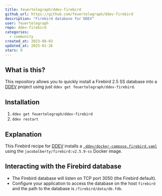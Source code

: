 ```yaml
---
title: feuertelegraph/ddev-firebird
github_url: https://github.com/feuertelegraph/ddev-firebird
description: "Firebird database for DDEV"
user: feuertelegraph
repo: ddev-firebird
categories:
  - community
created_at: 2023-08-03
updated_at: 2025-01-26
stars: 0
---
```


## What is this?

This repository allows you to quickly install a Firebird 2.5 SS database into a [DDEV](https://ddev.readthedocs.io) project using just `ddev get feuertelegraph/ddev-firebird`.

## Installation

1. `ddev get feuertelegraph/ddev-firebird`
2. `ddev restart`

## Explanation

This Firebird recipe for [DDEV](https://ddev.readthedocs.io) installs a [`.ddev/docker-compose.firebird.yaml`](https://github.com/feuertelegraph/ddev-firebird/blob/main/docker-compose.firebird.yaml) using the `jacobalberty/firebird:v2.5.9-ss` Docker image.

## Interacting with the Firebird database

* The Firebird database will listen on TCP port 3050 (the Firebird default).
* Configure your application to access the database on the host `firebird` and the path to the database is `/firebird/data/db.fdb`.


